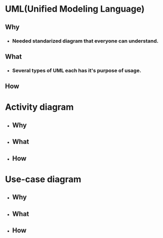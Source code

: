 # UML(Unified Modeling Language)
 ## Why
* ### Needed standarized diagram that everyone can understand.
 ## What
* ### Several types of UML each has it's purpose of usage.
 ## How
# Activity diagram
* ## Why
* ## What
* ## How

# Use-case diagram
* ## Why
* ## What
* ## How
